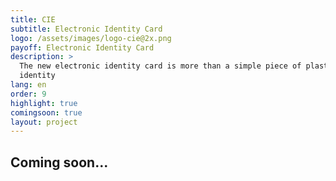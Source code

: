 ```yaml
---
title: CIE
subtitle: Electronic Identity Card
logo: /assets/images/logo-cie@2x.png
payoff: Electronic Identity Card
description: >
  The new electronic identity card is more than a simple piece of plastic: you can both connect and communicate via NFC, use it to cross ticket barriers or to obtain an SSL certificate connected to your
  identity
lang: en
order: 9
highlight: true
comingsoon: true
layout: project
---
```


## Coming soon...
